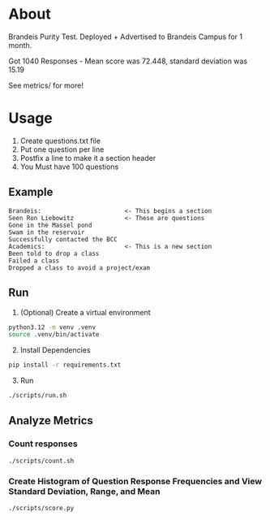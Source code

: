 # About
Brandeis Purity Test. Deployed + Advertised to Brandeis Campus for 1 month.   

Got 1040 Responses - Mean score was 72.448, standard deviation was 15.19 

See metrics/ for more!

# Usage
1. Create questions.txt file
2. Put one question per line 
3. Postfix a line to make it a section header
4. You Must have 100 questions

## Example
```
Brandeis:                       <- This begins a section
Seen Ron Liebowitz              <- These are questions
Gone in the Massel pond
Swam in the reservoir
Successfully contacted the BCC
Academics:                      <- This is a new section
Been told to drop a class
Failed a class
Dropped a class to avoid a project/exam
```

## Run
1. (Optional) Create a virtual environment
```bash
python3.12 -m venv .venv
source .venv/bin/activate
```

2. Install Dependencies
```bash
pip install -r requirements.txt
```

3. Run
```bash
./scripts/run.sh
```

## Analyze Metrics
### Count responses
`./scripts/count.sh`

### Create Histogram of Question Response Frequencies and View Standard Deviation, Range, and Mean
`./scripts/score.py`
